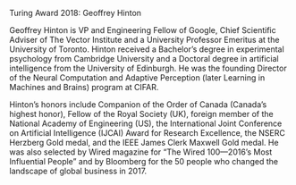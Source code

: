 Turing Award 2018: Geoffrey Hinton

Geoffrey Hinton is VP and Engineering Fellow of Google, Chief Scientific Adviser of The Vector Institute and a University Professor Emeritus at the University of Toronto. Hinton received a Bachelor’s degree in experimental psychology from Cambridge University and a Doctoral degree in artificial intelligence from the University of Edinburgh. He was the founding Director of the Neural Computation and Adaptive Perception (later Learning in Machines and Brains) program at CIFAR.

Hinton’s honors include Companion of the Order of Canada (Canada’s highest honor), Fellow of the Royal Society (UK), foreign member of the National Academy of Engineering (US), the International Joint Conference on Artificial Intelligence (IJCAI) Award for Research Excellence, the NSERC Herzberg Gold medal, and the IEEE James Clerk Maxwell Gold medal. He was also selected by Wired magazine for “The Wired 100—2016’s Most Influential People” and by Bloomberg for the 50 people who changed the landscape of global business in 2017.

